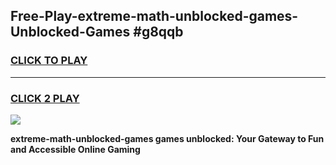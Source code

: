 
## Free-Play-extreme-math-unblocked-games-Unblocked-Games #g8qqb
<h3>
<a href="https://news.freeplayer.one?title=extreme-math-unblocked-games&ref=8M">CLICK TO PLAY</a></h3>
<hr>

<h3>
<a href="https://news.freeplayer.one?title=extreme-math-unblocked-games&ref=8M">CLICK 2 PLAY</a>
  
</h3>

<a href="https://news.freeplayer.one?title=extreme-math-unblocked-games&ref=8M"><img src="https://clearcache.store/games.png"></a>


**extreme-math-unblocked-games games unblocked: Your Gateway to Fun and Accessible Online Gaming**
